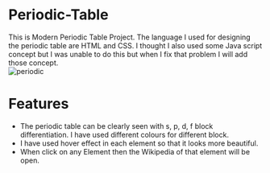 # Periodic-Table
This is Modern Periodic Table Project. The language I used for designing the periodic table are HTML and CSS. I thought I also used some Java script concept but I was unable to do this but when I fix that problem I will add those concept.<br>
![periodic](https://user-images.githubusercontent.com/78692359/123531902-ff2f8c00-d725-11eb-8537-e0c787fedcb6.JPG)

# Features
*  The periodic table can be clearly seen with s, p, d, f block differentiation. I have used different colours for different block.<br>
* I have used hover effect in each element so that it looks more beautiful.<br>
* When click on any Element then the Wikipedia of that element will be open. <br>


